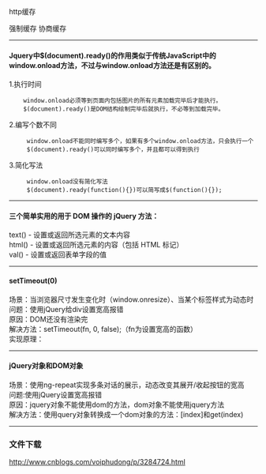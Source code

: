 http缓存

强制缓存
协商缓存

----------
#### Jquery中$(document).ready()的作用类似于传统JavaScript中的window.onload方法，不过与window.onload方法还是有区别的。 ####

1.执行时间 

        window.onload必须等到页面内包括图片的所有元素加载完毕后才能执行。 
        $(document).ready()是DOM结构绘制完毕后就执行，不必等到加载完毕。 

2.编写个数不同 

         window.onload不能同时编写多个，如果有多个window.onload方法，只会执行一个 
         $(document).ready()可以同时编写多个，并且都可以得到执行 

3.简化写法 

         window.onload没有简化写法 
         $(document).ready(function(){})可以简写成$(function(){});
----------
#### 三个简单实用的用于 DOM 操作的 jQuery 方法：<br>
text() - 设置或返回所选元素的文本内容<br>
html() - 设置或返回所选元素的内容（包括 HTML 标记）<br>
val() - 设置或返回表单字段的值<br>

----------
#### setTimeout(0)
场景：当浏览器尺寸发生变化时（window.onresize）、当某个标签样式为动态时<br>
问题：使用jQuery给div设置宽高报错<br>
原因：DOM还没有渲染完<br>
解决方法：setTimeout(fn, 0, false);（fn为设置宽高的函数）<br>
实现原理：<br>

----------
#### jQuery对象和DOM对象
场景：使用ng-repeat实现多条对话的展示，动态改变其展开/收起按钮的宽高<br>
问题:使用jQuery设置宽高报错<br>
原因：jquery对象不能使用dom的方法，dom对象不能使用jquery方法<br>
解决方法：使用query对象转换成一个dom对象的方法：[index]和get(index)<br>

----------
### 文件下载
<a>http://www.cnblogs.com/voiphudong/p/3284724.html</a>
